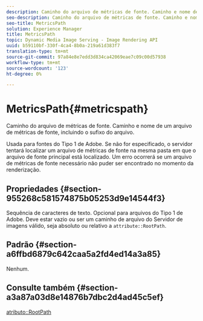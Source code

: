 ```yaml
---
description: Caminho do arquivo de métricas de fonte. Caminho e nome de um arquivo de métricas de fonte, incluindo o sufixo do arquivo.
seo-description: Caminho do arquivo de métricas de fonte. Caminho e nome de um arquivo de métricas de fonte, incluindo o sufixo do arquivo.
seo-title: MetricsPath
solution: Experience Manager
title: MetricsPath
topic: Dynamic Media Image Serving - Image Rendering API
uuid: b59110bf-330f-4ca4-8b0a-219a61d383f7
translation-type: tm+mt
source-git-commit: 97a84e8e7edd3d834ca42069eae7c09c00d57938
workflow-type: tm+mt
source-wordcount: '123'
ht-degree: 0%

---
```



# MetricsPath{#metricspath}

Caminho do arquivo de métricas de fonte. Caminho e nome de um arquivo de métricas de fonte, incluindo o sufixo do arquivo.

Usada para fontes do Tipo 1 de Adobe. Se não for especificado, o servidor tentará localizar um arquivo de métricas de fonte na mesma pasta em que o arquivo de fonte principal está localizado. Um erro ocorrerá se um arquivo de métricas de fonte necessário não puder ser encontrado no momento da renderização.

## Propriedades {#section-955268c581574875b05253d9e14544f3}

Sequência de caracteres de texto. Opcional para arquivos do Tipo 1 de Adobe. Deve estar vazio ou ser um caminho de arquivo do Servidor de imagens válido, seja absoluto ou relativo a `attribute::RootPath`.

## Padrão {#section-a6ffbd6879c642caa5a2fd4ed14a3a85}

Nenhum.

## Consulte também {#section-a3a87a03d8e14876b7dbc2d4ad45c5ef}

[atributo::RootPath](/help/aem-is-ir-api/is-api/image-catalog/image-serving-api-ref/c-image-catalog-reference/c-attributes-reference/r-rootpath.md)
